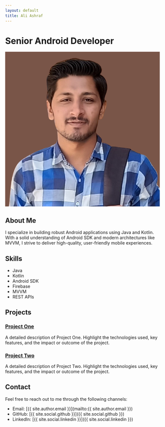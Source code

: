 ```yaml
---
layout: default
title: Ali Ashraf
---
```


# Senior Android Developer

![My Profile Image](https://github.com/aliAshraf-dev/portfolio/blob/main/assets/profile.png)

## About Me
I specialize in building robust Android applications using Java and Kotlin. With a solid understanding of Android SDK and modern architectures like MVVM, I strive to deliver high-quality, user-friendly mobile experiences.

## Skills
- Java
- Kotlin
- Android SDK
- Firebase
- MVVM
- REST APIs

## Projects

### [Project One](https://github.com/yourusername/project-one)
A detailed description of Project One. Highlight the technologies used, key features, and the impact or outcome of the project.

### [Project Two](https://github.com/yourusername/project-two)
A detailed description of Project Two. Highlight the technologies used, key features, and the impact or outcome of the project.

## Contact
Feel free to reach out to me through the following channels:
- Email: [{{ site.author.email }}](mailto:{{ site.author.email }})
- GitHub: [{{ site.social.github }}]({{ site.social.github }})
- LinkedIn: [{{ site.social.linkedin }}]({{ site.social.linkedin }})
